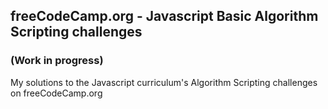 ## freeCodeCamp.org - Javascript Basic Algorithm Scripting challenges

### (Work in progress)

My solutions to the Javascript curriculum's Algorithm Scripting challenges on freeCodeCamp.org



